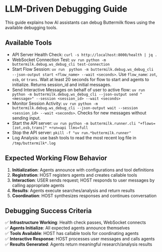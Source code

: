 # LLM-Driven Debugging Guide

This guide explains how AI assistants can debug Buttermilk flows using the available debugging tools.


## Available Tools

- API Server Health Check: `curl -s http://localhost:8000/health | jq .`
- WebSocket Connection Test: `uv run python -m buttermilk.debug.ws_debug_cli test-connection`
- Start Flow Session: `uv run  python -m buttermilk.debug.ws_debug_cli --json-output start <flow_name> --wait <seconds>`. Use `flow_name`: `zot`, `osb`, or `trans`. Wait at least 20 seconds for flow to start and agents to initialize. Returns session_id and initial messages.
- Send Interactive Messages on behalf of user to active flow: `uv run python -m buttermilk.debug.ws_debug_cli --json-output send "<message>" --session <session_id> --wait <seconds>`
- Monitor Session Activity: `uv run python -m buttermilk.debug.ws_debug_cli --json-output wait --session <session_id> --wait <seconds>`. Checks for new messages without sending input.
- Start the API server: `uv run python -m buttermilk.runner.cli "+flows=[zot,osb,trans]" +run=api llms=full`
- Stop the API server: `pkill -f "uv run.*buttermilk.runner"`
- Log Analysis: use bash tools to read the most recent log file in `/tmp/buttermilk*.log`

## Expected Working Flow Behavior

1. **Initialization**: Agents announce with configurations and tool definitions
2. **Registration**: HOST registers agents and creates callable tools
3. **Interaction**: USER sends request; HOST responds to user messages by calling appropriate agents
4. **Results**: Agents execute searches/analysis and return results
5. **Coordination**: HOST synthesizes responses and continues conversation

## Debugging Success Criteria

✅ **Infrastructure Working**: Health check passes, WebSocket connects  
✅ **Agents Initialize**: All expected agents announce themselves  
✅ **Tools Available**: HOST has callable tools for coordinating agents  
✅ **Interactive Response**: HOST processes user messages and calls agents  
✅ **Results Generated**: Agents return meaningful research/analysis results
